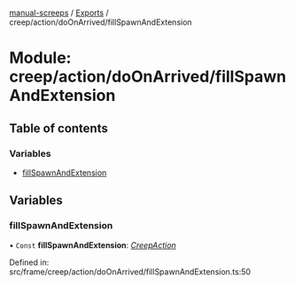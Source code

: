 [manual-screeps](../README.md) / [Exports](../modules.md) / creep/action/doOnArrived/fillSpawnAndExtension

# Module: creep/action/doOnArrived/fillSpawnAndExtension

## Table of contents

### Variables

- [fillSpawnAndExtension](creep_action_doonarrived_fillspawnandextension.md#fillspawnandextension)

## Variables

### fillSpawnAndExtension

• `Const` **fillSpawnAndExtension**: [*CreepAction*](../interfaces/creep_action_doonarrived.creepaction.md)

Defined in: src/frame/creep/action/doOnArrived/fillSpawnAndExtension.ts:50
